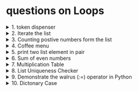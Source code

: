 # questions on Loops

<details>
<summary>1. token dispenser
</summary>
Simulate a token dispenser for a tea/coffee shop.
Print a serving message for tokens 1 through 10 indicating each token being served.
Output: 10 lines, one per token, e.g. "Serving chai to Token #1".
</details>

<details>
<summary>2. Iterate the list
</summary>
Question: Create a list of customer names with ready orders, print a message for each customer
indicating their order is ready.

Output: One line per customer, e.g. "Order ready for Efaz".

</details>

<details>
<summary>3. Counting postive numbers form the list
</summary>
Problem: Given a list of numbers, count how many are positive.

```python
numbers = [1, -2, 3, -4, 5, 6, -7, -8, 9, 10]
```
</details>

<details>
<summary>4. Coffee menu
</summary>
Question: Print a numbered Coffee menu by enumerating a list of coffe names. Start numbering from 1.

Output example:

1 : Espresso

2 : Capuchino

3 : Latte
</details>

<details>
<summary>5. print two list element in pair
</summary>
Given two lists (names and corresponding bills), print a summary pairing each
customer with the amount they paid. Use zip to iterate in parallel.
Output example: "Efaz paid 50 dollars"
</details>

<details>
<summary>6. Sum of even numbers
</summary>
Problem: Calculate the sum of even numbers up to a given number n using while loop.
</details>

<details>
<summary>7. Multiplication Table
</summary>
Print the multiplication table for a given number up to 15, but skip the fifth iteration and after 10th iteration break the loop
</details>

<details>
<summary>8. List Uniqueness Checker
</summary>
Problem: Check if all elements in a list are unique. If a duplicate is found, exit the loop and print the duplicate.
</details>

<details>
<summary>9. Demonstrate the walrus (:=) operator in Python
</summary>

 - Use it to compute and check a remainder in an if-statement.

 - (Commented) Show a pattern for reading input into a variable and testing membership.
 - Use a loop with the walrus operator to repeatedly prompt for a flavor until a valid one
   from the available list is chosen.
</details>

<details>
<summary>10. Dictonary Case
</summary>
Question: Given a list of users where each user has an id, total bill amount, and a coupon code,
use a discounts mapping to determine the discount (percentage or fixed) for each coupon and
print how much discount each user will get for their next visit.

Input shape:

- users: list of dicts, each with keys 'id', 'total', 'coupon'
- discounts: dict mapping coupon code -> (percent_discount, fixed_amount)

Output: Printed lines describing the discount each user receives based on their coupon.

</details>
